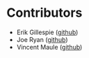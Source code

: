 # Contributors

- Erik Gillespie ([github](https://github.com/egillespie))
- Joe Ryan ([github](https://github.com/joeryan))
- Vincent Maule ([github](https://github.com/OptimisticShaggy))